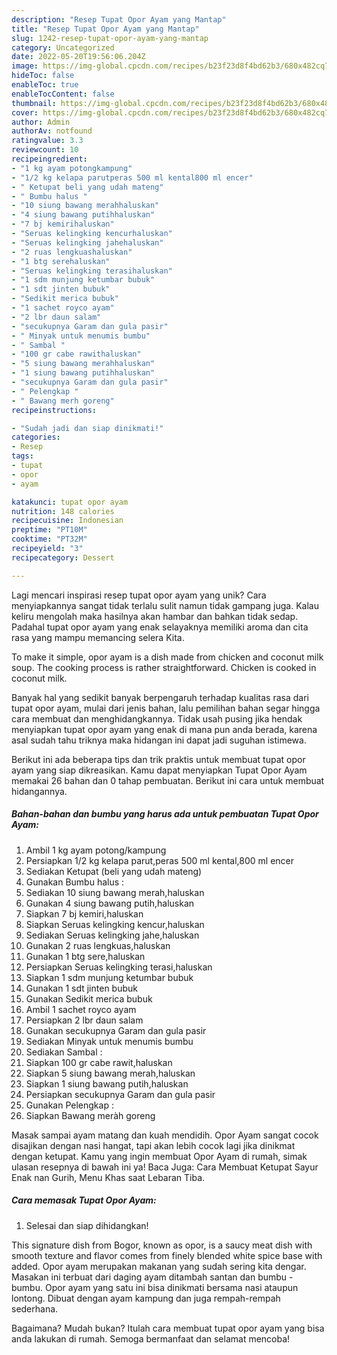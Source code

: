 ```yaml
---
description: "Resep Tupat Opor Ayam yang Mantap"
title: "Resep Tupat Opor Ayam yang Mantap"
slug: 1242-resep-tupat-opor-ayam-yang-mantap
category: Uncategorized
date: 2022-05-20T19:56:06.204Z
image: https://img-global.cpcdn.com/recipes/b23f23d8f4bd62b3/680x482cq70/tupat-opor-ayam-foto-resep-utama.jpg
hideToc: false
enableToc: true
enableTocContent: false
thumbnail: https://img-global.cpcdn.com/recipes/b23f23d8f4bd62b3/680x482cq70/tupat-opor-ayam-foto-resep-utama.jpg
cover: https://img-global.cpcdn.com/recipes/b23f23d8f4bd62b3/680x482cq70/tupat-opor-ayam-foto-resep-utama.jpg
author: Admin
authorAv: notfound
ratingvalue: 3.3
reviewcount: 10
recipeingredient:
- "1 kg ayam potongkampung"
- "1/2 kg kelapa parutperas 500 ml kental800 ml encer"
- " Ketupat beli yang udah mateng"
- " Bumbu halus "
- "10 siung bawang merahhaluskan"
- "4 siung bawang putihhaluskan"
- "7 bj kemirihaluskan"
- "Seruas kelingking kencurhaluskan"
- "Seruas kelingking jahehaluskan"
- "2 ruas lengkuashaluskan"
- "1 btg serehaluskan"
- "Seruas kelingking terasihaluskan"
- "1 sdm munjung ketumbar bubuk"
- "1 sdt jinten bubuk"
- "Sedikit merica bubuk"
- "1 sachet royco ayam"
- "2 lbr daun salam"
- "secukupnya Garam dan gula pasir"
- " Minyak untuk menumis bumbu"
- " Sambal "
- "100 gr cabe rawithaluskan"
- "5 siung bawang merahhaluskan"
- "1 siung bawang putihhaluskan"
- "secukupnya Garam dan gula pasir"
- " Pelengkap "
- " Bawang merh goreng"
recipeinstructions:

- "Sudah jadi dan siap dinikmati!"
categories:
- Resep
tags:
- tupat
- opor
- ayam

katakunci: tupat opor ayam 
nutrition: 148 calories
recipecuisine: Indonesian
preptime: "PT10M"
cooktime: "PT32M"
recipeyield: "3"
recipecategory: Dessert

---
```





Lagi mencari inspirasi resep tupat opor ayam yang unik? Cara menyiapkannya sangat tidak terlalu sulit namun tidak gampang juga. Kalau keliru mengolah maka hasilnya akan hambar dan bahkan tidak sedap. Padahal tupat opor ayam yang enak selayaknya memiliki aroma dan cita rasa yang mampu memancing selera Kita.





To make it simple, opor ayam is a dish made from chicken and coconut milk soup. The cooking process is rather straightforward. Chicken is cooked in coconut milk.

Banyak hal yang sedikit banyak berpengaruh terhadap kualitas rasa dari tupat opor ayam, mulai dari jenis bahan, lalu pemilihan bahan segar hingga cara membuat dan menghidangkannya. Tidak usah pusing jika hendak menyiapkan tupat opor ayam yang enak di mana pun anda berada, karena asal sudah tahu triknya maka hidangan ini dapat jadi suguhan istimewa.






Berikut ini ada beberapa tips dan trik praktis untuk membuat tupat opor ayam yang siap dikreasikan. Kamu dapat menyiapkan Tupat Opor Ayam memakai 26 bahan dan 0 tahap pembuatan. Berikut ini cara untuk membuat hidangannya.

<!--inarticleads1-->

##### Bahan-bahan dan bumbu yang harus ada untuk pembuatan Tupat Opor Ayam:

1. Ambil 1 kg ayam potong/kampung
1. Persiapkan 1/2 kg kelapa parut,peras 500 ml kental,800 ml encer
1. Sediakan  Ketupat (beli yang udah mateng)
1. Gunakan  Bumbu halus :
1. Sediakan 10 siung bawang merah,haluskan
1. Gunakan 4 siung bawang putih,haluskan
1. Siapkan 7 bj kemiri,haluskan
1. Siapkan Seruas kelingking kencur,haluskan
1. Sediakan Seruas kelingking jahe,haluskan
1. Gunakan 2 ruas lengkuas,haluskan
1. Gunakan 1 btg sere,haluskan
1. Persiapkan Seruas kelingking terasi,haluskan
1. Siapkan 1 sdm munjung ketumbar bubuk
1. Gunakan 1 sdt jinten bubuk
1. Gunakan Sedikit merica bubuk
1. Ambil 1 sachet royco ayam
1. Persiapkan 2 lbr daun salam
1. Gunakan secukupnya Garam dan gula pasir
1. Sediakan  Minyak untuk menumis bumbu
1. Sediakan  Sambal :
1. Siapkan 100 gr cabe rawit,haluskan
1. Siapkan 5 siung bawang merah,haluskan
1. Siapkan 1 siung bawang putih,haluskan
1. Persiapkan secukupnya Garam dan gula pasir
1. Gunakan  Pelengkap :
1. Siapkan  Bawang meràh goreng


Masak sampai ayam matang dan kuah mendidih. Opor Ayam sangat cocok disajikan dengan nasi hangat, tapi akan lebih cocok lagi jika dinikmat dengan ketupat. Kamu yang ingin membuat Opor Ayam di rumah, simak ulasan resepnya di bawah ini ya! Baca Juga: Cara Membuat Ketupat Sayur Enak nan Gurih, Menu Khas saat Lebaran Tiba. 

<!--inarticleads2-->

##### Cara memasak Tupat Opor Ayam:


1. Selesai dan siap dihidangkan!

This signature dish from Bogor, known as opor, is a saucy meat dish with smooth texture and flavor comes from finely blended white spice base with added. Opor ayam merupakan makanan yang sudah sering kita dengar. Masakan ini terbuat dari daging ayam ditambah santan dan bumbu - bumbu. Opor ayam yang satu ini bisa dinikmati bersama nasi ataupun lontong. Dibuat dengan ayam kampung dan juga rempah-rempah sederhana. 

Bagaimana? Mudah bukan? Itulah cara membuat tupat opor ayam yang bisa anda lakukan di rumah. Semoga bermanfaat dan selamat mencoba!
